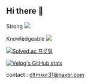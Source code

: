 ## Hi there 👋

Strong
<img src="https://img.shields.io/badge/cplusplus-00599C?
          style=flat&logo=Cplusplus&logoColor=white"/>

Knowledgeable
<img src="https://img.shields.io/badge/JAVA-007396?style=flat&logo=Java&logoColor=white"/>



[![Solved.ac
프로필](http://mazassumnida.wtf/api/v2/generate_badge?boj=dltmxor31)](https://solved.ac/dltmxor31)





[![Velog's GitHub stats](https://velog-readme-stats.vercel.app/api?name=seungtoctoc)](https://github.com/eungyeole/velog-readme-stats)


contact : dltmxor31@naver.com
